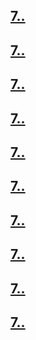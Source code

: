 ## [7.. ](7../7..README.md)
## [7.. ](7../7..README.md)
## [7.. ](7../7..README.md)
## [7.. ](7../7..README.md)
## [7.. ](7../7..README.md)
## [7.. ](7../7..README.md)
## [7.. ](7../7..README.md)
## [7.. ](7../7..README.md)
## [7.. ](7../7..README.md)
## [7.. ](7../7..README.md)
